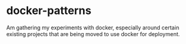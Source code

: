 docker-patterns
===============

Am gathering my experiments with docker, especially around certain existing projects that are being moved to use docker for deployment. 
